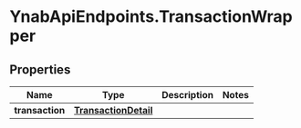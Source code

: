 # YnabApiEndpoints.TransactionWrapper

## Properties
Name | Type | Description | Notes
------------ | ------------- | ------------- | -------------
**transaction** | [**TransactionDetail**](TransactionDetail.md) |  | 


